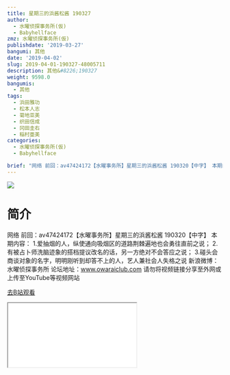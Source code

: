```yaml
---
title: 星期三的浜酱松酱 190327
author:
  - 水曜侦探事务所(仮)
  - Babyhellface
zmz: 水曜侦探事务所(仮)
publishdate: '2019-03-27'
bangumi: 其他
date: '2019-04-02'
slug: 2019-04-01-190327-48005711
description: 其他&#8226;190327
weight: 9598.0
bangumis:
  - 其他
tags:
  - 浜田雅功
  - 松本人志
  - 菊地亚美
  - 织田信成
  - 冈田圭右
  - 稲村亜美
categories:
  - 水曜侦探事务所(仮)
  - Babyhellface

brief: "网络 前回：av47424172【水曜事务所】星期三的浜酱松酱 190320【中字】 本期内容： 1.爱抽烟的人，纵使通向吸烟区的道路荆棘遍地也会勇往直前之说； 2.有被占卜师洗脑迹象的搭档提议改名的话，另一方绝对不会答应之说； 3.碰头会商谈对象的名字，明明刚听到却答不上的人，艺人兼社会人失格之说 新浪微博：水曜侦探事务所 论坛地址：www.owaraiclub.com 请勿将视频链接分享至外网或上传至YouTube等视频网站"
---
```

![](https://raw.githubusercontent.com/tcgriffith/owaraisite/master/static/tmpimg/k2RP6Oc.jpg)
# 简介  
网络
前回：av47424172【水曜事务所】星期三的浜酱松酱 190320【中字】
本期内容：
1.爱抽烟的人，纵使通向吸烟区的道路荆棘遍地也会勇往直前之说；
2.有被占卜师洗脑迹象的搭档提议改名的话，另一方绝对不会答应之说；
3.碰头会商谈对象的名字，明明刚听到却答不上的人，艺人兼社会人失格之说
新浪微博：水曜侦探事务所    论坛地址：www.owaraiclub.com
请勿将视频链接分享至外网或上传至YouTube等视频网站  

[去B站观看](https://www.bilibili.com/video/av48005711/)
<div class ="resp-container"><iframe class="testiframe" src="//player.bilibili.com/player.html?aid=48005711"", scrolling="no", allowfullscreen="true" > </iframe></div> 
